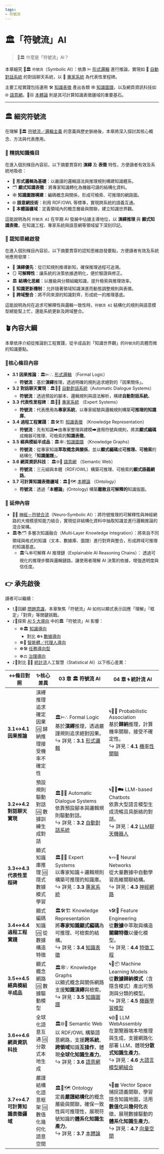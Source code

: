 ```yaml
---
tags:
- 符號流
---
```

# 🏛️「符號流」AI

> 🎏🏛️ 什麼是「符號流」AI？  

本章細究 🎏🏛️ `符號流`（Symbolic AI）：依靠 ⊨ [形式邏輯](03-01-formal_logic.zh-hant) 進行推論，實現如 🤖 [自動對話系統](03-02-automatic_dialogue_systems.zh-hant) 的對話聊天系統，以 🎁 [專家系統](03-03-expert_systems.zh-hant) 為代表性里程碑。

主要工程實踐包括運用 🛠️ [知識表徵](03-04-knowledge_representation.zh-hant) 產出各類 🕸 [知識圖譜](03-04-knowledge_representation.zh-hant)，以及網頁資訊科技如 🌐 [語意網](03-06-semantic_web.zh-hant)。🌌▦ [本體論](03-07-ontology.zh-hant) 則是其可計算知識表徵疆域的重要基石。

***

## 🏛️ 細究符號流

在理解 🎏🏛️ [符號流／邏輯主義](02-01-symbolic_ai.zh-hant) 的意義與歷史脈絡後，本章將深入探討其核心概念、方法與代表應用。  

### 🎏 精挑知識條目

在進入個別條目內容前，以下摘要貫穿的 **演繹** 及 **表徵** 特性，方便讀者有效及系統地吸收：

- 📐 **形式邏輯為基礎**：以嚴謹的邏輯語法與推理規則構建知識體系。  
- 🗂 **顯式知識表徵**：將專家知識轉化為機器可讀的結構化資料。  
- 🕸 **知識圖譜構建**：編碼概念與關係，形成可檢索、可推理的網路圖。  
- 🌐 **語意網技術**：利用 RDF/OWL 等標準，實現跨系統的語義互通。  
- 🌌 **本體論疆域**：定義領域內的概念層級與關聯，建立知識世界觀。

這能說明為何 `符號流 AI` 在早期 AI 發展中佔據主導地位，以 **演繹推理** 與 **顯式知識表徵**，在知識工程、專家系統與語意網等領域留下深刻印記。

### 🤔 認知思維啟發

在進入個別條目內容前，以下摘要貫穿的認知思維啟發要點，方便讀者有效及系統地應用發揮：

- 🧩 **演繹優先**：從已知規則推導新知，確保推理過程可追溯。  
- 🪞 **可解釋性**：讓系統的決策依據透明化，便於驗證與修正。  
- 🏛 **結構化思維**：以層級與分類組織知識，提升檢索與推理效率。  
- 🔄 **知識更新機制**：允許隨著領域知識演進而動態調整規則與表徵。  
- 🤝 **跨域整合**：將不同來源的知識對齊，形成統一的推理基底。

這能說明為何在追求可解釋性與邏輯一致性時，`符號流 AI` 結構化的規則與語意模型總能幫上忙，還能系統更新及跨域整合。

## 🪴內容大綱

本章依序介紹從推論到工程實踐，從半成品到「知識世界觀」的`符號流`的具體而微的知識要點。
### 🌰核心條目內容

* **3.1** **因果推論**：🏛️⊨∴ [形式邏輯](03-01-formal_logic.zh-hant) （Formal Logic）
	*  **符號流**：基於**演繹**推理，透過明確的規則追求絕對的「因果關係」。
* **3.2** **對話聊天實現**：🏛️🤖💬 [自動對話系統](03-02-automatic_dialogue_systems.zh-hant)（Automatic Dialogue Systems）
	*  **符號流**：透過預設的腳本、邏輯規則與語法解析，構建**自動對話系統**。
* **3.3** **代表性里程碑**：🏛️🎁🧠 [專家系統](03-03-expert_systems.zh-hant) （Expert Systems）
	*  **符號流**：代表應用為**專家系統**，以專家經驗與邏輯規則構築**可推理的知識庫**。
* **3.4** **過程工程實踐**：🏛️🛠️🏗️ [知識表徵](03-04-knowledge_representation.zh-hant) （Knowledge Representation）
	*  **符號流**：先有知識➡由專家整理與建模➡運用符號與規則，將其**顯式編碼**成機器可推理、可檢索的**知識表徵**。
* **3.5**  **經典模組半成品**：🏛️🕸💡[知識圖譜](03-04-knowledge_representation.zh-hant) （Knowledge Graphs）
	*  **符號流**：從專家知識**萃取概念與關係**，並以**顯式編碼**成**可推理、可檢索**的結構化「**知識圖譜**」。
* **3.6**  **網頁資訊科技**： 🏛️🌐🔗 [語意網](03-06-semantic_web.zh-hant) （Semantic Web）
	*  **符號流**：三元組與本體（RDF/OWL）構築可推理、可檢索的**顯式語義網路**。
* **3.7**  **可計算知識表徵疆域**：🏛️🌌🗺️ [本體論](03-07-ontology.zh-hant) （Ontology）
	*  **符號流**：透過「**本體論**」(Ontology) 構築**離散且可解釋的**知識版圖。

### 🎋 延伸內容
- 🎏🧠 [神經－符號合流](02-03-neurosymbolic_ai.zh-hant)（Neuro‑Symbolic AI）：將符號推理的可解釋性與神經網路的大規模感知能力結合，實現從非結構化資料中抽取知識並進行邏輯推論的混合架構。
- 🏛️📚🗂️ 多層次知識融合（Multi‑Layer Knowledge Integration）：將來自不同領域與格式的知識（文本、數據庫、圖譜）進行對齊與整合，形成跨域可推理的知識基底。
  - 🏛️🔍🕸可解釋 AI 推理鏈（Explainable AI Reasoning Chains）： 透過可視化的推理步驟與邏輯鏈路，讓使用者理解 AI 決策的依據，增強透明度與信任度。

## 👉 承先啟後

讀者可以繼續：
- ⮤🚥回顧 [問題意識](01----problematics.zh-hant)，本章聚焦「符號流」AI 如何以顯式表示回應「理解」「框定」「對齊」等關鍵挑戰。 
- ⮦🚦探索 [AI 5 大導向](05----ai_orientations.zh-hant) 中的🏛️「符號流」AI 影響：
	- ☸🏛️ [知識導向](05-01-oriented_knowledge.zh-hant)
		- 對比 ☸🌀 [數據導向](05-02-oriented_data.zh-hant)
	- ☸🤖 [智能體／代理人導向](05-03-oriented_agent.zh-hant)
	- ☸🛠 [任務導向型](05-01-oriented_task.zh-hant)
	- ☸⚖️ [治理導向](05-05-oriented_governance.zh-hant)
- ⮦🚥對比 🎏🌀 [統計流](02-02-statistical_ai.zh-hant)人工智慧（Statistical AI）以下核心差異：

| ↔條目對照                         | ✨核心差異                      | **03 章 🏛️ 符號流 AI**                                                                                                                     | **04 章 🌀 統計流 AI**                                                                                                                  |
| ----------------------------- | -------------------------- | --------------------------------------------------------------------------------------------------------------------------------------- | ----------------------------------------------------------------------------------------------------------------------------------- |
| **3.1↔4.1**<br/>**因果推論**      | 演繹推理追求確定因果 🆚 歸納推理接受機率不確定性 | 🏛️⊨∴ Formal Logic<br/>基於**演繹**推理，透過嚴謹規則追求絕對因果。<br/>↪ 詳見：**3.1** [形式邏輯](03-01-formal_logic.zh-hant)                                     | 🌀🎲🌿 Probabilistic Association<br/>基於**歸納**推理，計算機率關聯，接受不確定性。<br/>↪ 詳見：**4.1** [機率性關聯](04-01-probabilistic_association.zh-hant)    |
| **3.2↔4.2**<br/>**對話聊天實現**    | 預設規則驅動對話 🆚 數據訓練生成對話       | 🏛️🤖💬 Automatic Dialogue Systems<br/>依靠預設腳本與邏輯規則驅動對話。<br/>↪ 詳見：**3.2** [自動對話系統](03-02-automatic_dialogue_systems.zh-hant)             | 🌀🧞‍♀️🗪 LLM-based Chatbots<br/>依靠大型語言模型生成流暢且具脈絡的對話。<br/>↪ 詳見：**4.2** [LLM聊天機器人](04-02-llm_chatbots.zh-hant)                       |
| **3.3↔4.3**<br/>**代表性里程碑**    | 顯式知識庫推理 🆚 隱式數據模式學習        | 🏛️🎁🧠 Expert Systems<br/>以專家知識＋邏輯規則構築可推理的知識庫。<br/>↪ 詳見：**3.3** [專家系統](03-03-expert_systems.zh-hant)                                   | 🌀🪢🧠 Neural Networks<br/>從大量數據中自動學習高維關聯結構。<br/>↪ 詳見：**4.3** [神經網路](04-03-neural_networks.zh-hant)                                 |
| **3.4↔4.4**<br/>**過程工程實踐**    | 顯式編碼知識 🆚 從數據構造特徵          | 🏛️🛠️🏗️ Knowledge Representation<br/>將**專家知識顯式編碼**為可推理、可檢索的結構。<br/>↪ 詳見：**3.4** [知識表徵](03-04-knowledge_representation.zh-hant)        | 🌀🛠️🤏 Feature Engineering<br/>從**數據**中萃取與構造**關鍵特徵**以優化模型。<br/>↪ 詳見：**4.4** [特徵工程](04-04-feature_engineering.zh-hant)              |
| **3.5↔4.5**<br/>**經典模組半成品**   | 顯式概念網路 🆚 數據驅動模型           | 🏛️🕸💡 Knowledge Graphs<br/>以顯式概念與關係網路支援**知識演繹**與檢索。<br/>↪ 詳見：**3.5** [知識圖譜](03-05-knowledge_graph.zh-hant)                            | 🌀🤖📦 Machine Learning Models<br/>從**數據歸納模式**（含隱含模式）產出可預測與分類的模型。<br/>↪ 詳見：**4.5** [機器學習模型](04-05-machine_learning_models.zh-hant)  |
| **3.6↔4.6**<br/>**網頁資訊科技**    | 全球化語意互通 🆚 分散式本地生成         | 🏛️🌐🔗 Semantic Web<br/>以 RDF/OWL 構築語意網路，支援**跨系統**、**跨領域**知識**互操作**，體現**全球化知識生產力**。<br/>↪ 詳見：**3.6** [語意網](03-06-semantic_web.zh-hant) | 🌀🌐🔗 LLM WebAssembly<br/>在瀏覽器端本地推理與生成，支援網路化部署 LLM，體現**分散式知識生產力**。<br/>↪ 詳見：**4.6** [大語言模型網組合](04-06-llm_webassembly.zh-hant)      |
| **3.7↔4.7**<br/>**可計算知識表徵疆域** | 嚴謹結構化語意框架 🆚 數值化幾何化語意空間    | 🏛️🌌🗺️ Ontology<br/>定義**嚴謹結構化**的概念層級與關聯，確保一致性與可推理性，展現符號知識的**體系化知識生產力**。<br/>↪ 詳見：**3.7** [本體論](03-07-ontology.zh-hant)                | 🌀🌌▦ Vector Space<br/>捕捉語義關聯，學習隱含知識地圖，活用**數值化**與**幾何化**表徵，展現數據驅動的**體系化知識生產力**。<br/>↪ 詳見：**4.7** [向量空間](04-07-vector_space.zh-hant) |
